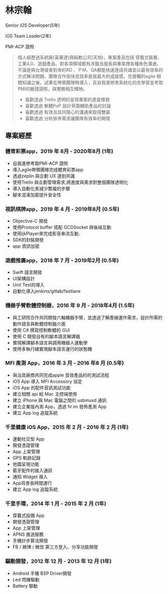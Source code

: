 
# 林宗翰
Senior iOS Developer(5年) 

iOS Team Leader(2年) 

PMI-ACP 證照  


   > 個人經歷過系統廠(英華達)與純軟公司(天旭)，專案產品包括 穿戴式裝置、工業4.0、遊戲產品，對各項領域都有涉獵且擅長與專案裡各種角色溝通，不論是與台灣或者對岸的RD 、ＰM、QA都能快速達成共識並以最有效率的方式解決問題，團隊合作愉快且效率是我最大的成就感，在接觸的agile 相關知識之後，試著在帶領團隊時導入，且自我進修來系統化的去學習並考取PMI的敏捷證照，與實務相互輝映。
   > * 喜歡透過 Trello 透明的呈現專案的進度樣貌 
   > * 喜歡透過 軟體PoP 設計草圖輔助產品的討論 
   > * 喜歡透過 有效且具同理心的溝通來取得雙贏 
   > * 喜歡透過 分析排序需求讓團隊有效率的開發


## 專案經歷

### 體育彩票app，2019 年 8月 - 2020年8月 (1年)
- 自我進修考取PMI-ACP 證照
- 導入agile帶領團隊完成體育彩票app
- 透過zeplin 與企劃 UX 達到共識
- 使用Trello 與企劃管理需求,將進度與需求對整個團隊透明化
- 導入自動化來減少繁複的步驟
- 腳本混淆加密提升安全性

### 視訊棋牌app，2019 年 4 月 - 2019年8月 (0.5年)
- Objective-C 開發
- 使用Protocol buffer 搭配 GCDSocket 與後端互動
- 使用ijkPlayer來完成影音串流互動．
- SDK的封裝開發
- app 資訊加密


### 遊戲推廣app，2018 年 7 月 - 2019年2月 (0.5年) 
- Swift 語言開發
- UI架構設計
- Unit Test的導入
- 自動化導入jenkins/gitlab/fastlane


### 機器手臂軟體控制器，2016 年 9 月 - 2018年4月 (1.5年)
- 與工研院合作共同開發六軸機器手臂，並透過了解產線運作需求，設計所需的動作語言與軟體控制器介面
- 使用 C# 撰寫控制軟體的  GUI
- 使用 C 開發自有的腳本語言解譯器
- 實現解譯腳本語言與調用機器人運動學
- 使用多執行緒實現腳本語言運行的狀態機

### MFI 產測 App，2016 年 3 月 - 2016 年8 月 (0.5年)
- 與治具廠商共同完成apple 音效產品的的測試流程
- iOS App 導入 MFI Accessory 協定
- iOS App 的配件音訊測試功能
- 建立相關 api 給 Mac 主控端使用
- 建立 iPhone 與  Mac 電腦之間的 usbmuxd 通訊
- 建立企業版內測 App，透過 fir.im 發佈產測 App
- 建立 App log 追蹤系統

### 千里健康  iOS App，2015 年 2 月 - 2016 年 2 月 (1年)
- 運動社交型 App
- 開發憑證管理
- App 上架管理
- GPS 軌跡記錄
- 地圖呈現功能 
- 藍牙配件的接入通訊
- 通知 Widget 導入 
- App背景長時間運行
- 建立 App log 追蹤系統


### 千里手環，2014 年 1 月 - 2015 年 2 月 (1年)
- 穿戴式設備 App
- 開發憑證管理 
- App 上架管理
- APNS 推送服務
- 手機計步算法開發
- FB / 微博 / 微信  第三方登入、分享功能開發


### 驅動開發，2012 年 12 月 - 2013 年 12 月 (1年)
- Android 手機  BSP Driver開發
- Led 閃爍驅動
- Battery 驅動
